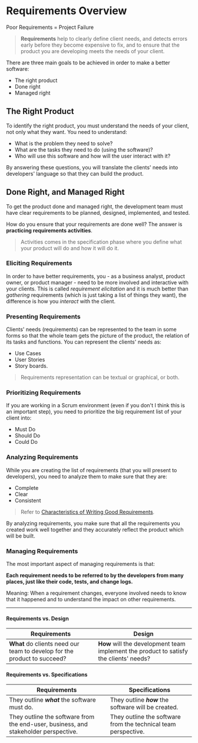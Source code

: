 # Requirements Overview
Poor Requirements = Project Failure

> **Requirements** help to clearly define client needs, and detects errors early before they become expensive to fix, and to ensure that the product you are developing meets the needs of your client.
 
There are three main goals to be achieved in order to make a better software:
- The right product
- Done right
- Managed right

## The Right Product
To identify the right product, you must understand the needs of your client, not only what they want.
You need to understand:
- What is the problem they need to solve?
- What are the tasks they need to do (using the software)?
- Who will use this software and how will the user interact with it?

By answering these questions, you will translate the clients' needs into developers' language so that they can build the product.

## Done Right, and Managed Right
To get the product done and managed right, the development team must have clear requirements to be planned, designed, implemented, and tested.

How do you ensure that your requirements are done well?
The answer is **practicing requirements activities**.

> Activities comes in the specification phase where you define what your product will do and how it will do it.


### Eliciting Requirements
In order to have better requirements, you - as a business analyst, product owner, or product manager - need to be more involved and interactive with your clients. This is called *requirement elicitation* and it is much better than *gathering* requirements (which is just taking a list of things they want), the difference is how you *interact* with the client.

### Presenting Requirements
Clients' needs (requirements) can be represented to the team in some forms so that the whole team gets the picture of the product, the relation of its tasks and functions. You can represent the clients' needs as:
- Use Cases
- User Stories
- Story boards.
> Requirements representation can be textual or graphical, or both.

### Prioritizing Requirements
If you are working in a Scrum environment (even if you don't I think this is an important step), you need to prioritize the big requirement list of your client into:
- Must Do
- Should Do
- Could Do

### Analyzing Requirements
While you are creating the list of requirements (that you will present to developers), you need to analyze them to make sure that they are:
- Complete
- Clear
- Consistent
> Refer to [Characteristics of Writing Good Requirements](https://github.com/SG-Eddin/Technical-Documentation-Best-Practices/blob/main/System-Documentation.md/Requirements.md/Requirements-Writing-Tips.md#characteristics-of-writing-good-requirements).

By analyzing requirements, you make sure that all the requirements you created work well together and they accurately reflect the product which will be built.

### Managing Requirements
The most important aspect of managing requirements is that:

**Each requirement needs to be referred to by the developers from many places, just like their code, tests, and change logs.**

Meaning: When a requirement changes, everyone involved needs to know that it happened and to understand the impact on other requirements.


------------------------------------------------------------------------------------------------------------------------------------------------------------------------

#### Requirements vs. Design
Requirements | Design 
-------------|---------
**What** do clients need our team to develop for the product to succeed? | **How** will the development team implement the product to satisfy the clients' needs?

#### Requirements vs. Specifications

Requirements | Specifications
-------------|----------------
They outline ***what*** the software must do. | They outline ***how*** the software will be created.
They outline the software from the end-user, business, and stakeholder perspective. | They outline the software from the technical team perspective.


